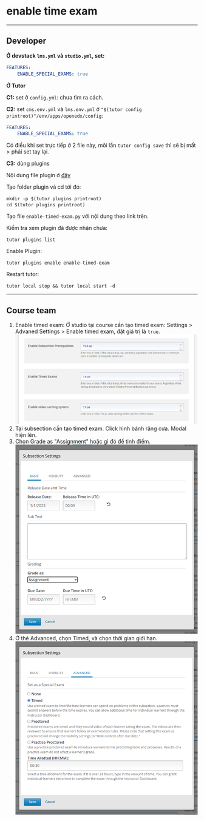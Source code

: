 # enable time exam

---

## Developer

**Ở devstack `lms.yml` và `studio.yml`, set:**

```yml
FEATURES:
    ENABLE_SPECIAL_EXAMS: true
```
**Ở Tutor**

**C1:** set ở `config.yml`: chưa tìm ra cách. 

**C2:** set `cms.env.yml` và `lms.env.yml` ở `"$(tutor config printroot)"/env/apps/openedx/config`:

```yml
FEATURES:
    ENABLE_SPECIAL_EXAMS: true
```

Có điều khi set trực tiếp ở 2 file này, mõi lần `tutor config save` thì sẽ bị mất > phải set tay lại.

**C3:** dùng plugins

Nội dung file plugin ở [đây](https://gist.github.com/uuuuv/b5cd8a391d886eb7908686ba5f622852)

Tạo folder plugin và cd tới đó: 
```shell
mkdir -p $(tutor plugins printroot)
cd $(tutor plugins printroot)
```

Tạo file `enable-timed-exam.py` với nội dung theo link trên. 

Kiểm tra xem plugin đã được nhận chưa: 
```shell
tutor plugins list
```

Enable Plugin: 
```shell
tutor plugins enable enable-timed-exam
```

Restart tutor: 
```shell
tutor local stop && tutor local start -d
```

---

## Course team

1. Enable timed exam: Ở studio tại course cần tạo timed exam: Settings > Advaned Settings > Enable timed exam, đặt giá trị là `true`. ![Hình minh họa](images/enable-timed-exam-true.png)
2. Tại subsection cần tạo timed exam. Click hình bánh răng cưa. Modal hiện lên. 
3. Chọn Grade as "Assignment" hoặc gì đó để tinh điểm. ![Hình minh họa](images/subsection-setting-modal-basic.png)
4. Ở thẻ Advanced, chọn Timed, và chọn thời gian giới hạn. ![Hình minh họa](images/subsection-setting-modal-advanced.png)


